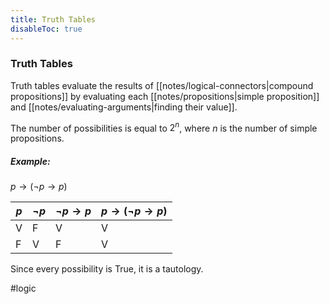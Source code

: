 ```yaml
---
title: Truth Tables
disableToc: true
---
```


### Truth Tables
Truth tables evaluate the results of [[notes/logical-connectors|compound propositions]] by evaluating each [[notes/propositions|simple proposition]] and [[notes/evaluating-arguments|finding their value]].

The number of possibilities is equal to $2^n$, where $n$ is the number of simple propositions.

##### Example:
$p\to (\neg p \to p)$ 

| $p$ | $\neg p$ | $\neg p \to p$ | $p\to (\neg p \to p)$ |
| --- | -------- | -------------- | --------------------- |
| V   | F        | V              | V                     |
| F   | V        | F              | V                     |

Since every possibility is True, it is a tautology.

#logic 

